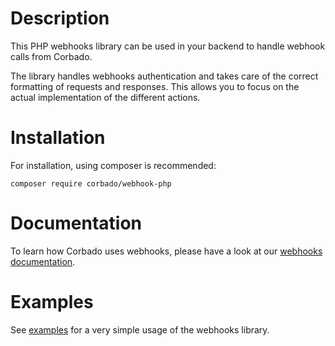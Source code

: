# Description

This PHP webhooks library can be used in your backend to handle webhook calls from Corbado.

The library handles webhooks authentication and takes care of the correct formatting of requests and responses. This allows you to focus on the actual implementation of the different actions.

# Installation

For installation, using composer is recommended:

```
composer require corbado/webhook-php
```

# Documentation
To learn how Corbado uses webhooks, please have a look at our [webhooks documentation](https://docs.corbado.com/helpful-guides/webhooks).

# Examples

See [examples](examples/simple.php) for a very simple usage of the webhooks library.